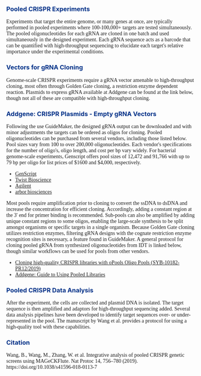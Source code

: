 <h3
	style="color: #003087"
	>Pooled CRISPR Experiments
</h3>
<div
	style="font-family:Hoefler Text;
	font-size: 14px;
	color: "black"
	>Experiments that target the entire genome, or many genes at once, are typically performed in pooled experiments where 100-100,000+ targets are tested simultaneously. The pooled oligonucleotides for each gRNA are cloned in one batch and used simultaneously in the designed experiment. Each gRNA sequence acts as a barcode that can be quantified with high-throughput sequencing to elucidate each target's relative importance under the experimental conditions. 
</div>
<h3 style="color: #003087" >Vectors for gRNA Cloning</h3>
<div
	style="font-family:Hoefler Text;
	font-size: 14px;
	color: "black"
	>Genome-scale CRISPR experiments require a gRNA vector amenable to high-throughput cloning, most often through Golden Gate cloning, a restriction enzyme dependent reaction. Plasmids to express gRNA available at Addgene can be found at the link below, though not all of these are compatible with high-throughput cloning. 
</div>
<h3 style="color: #003087" >Addgene: CRISPR Plasmids - Empty gRNA Vectors</h3>
<div
style="font-family:Hoefler Text;
	font-size: 14px;
	color: "black"
	>Following the use GuideMaker, the designed gRNA output can be downloaded and with minor adjustments the targets can be ordered as oligos for cloning. Pooled oligonucleotides can be purchased from several vendors, including those listed below. Pool sizes vary from 100 to over 200,000 oligonucleotides. Each vendor's specifications for the number of oligo's, oligo length, and cost per bp vary widely. For bacterial genome-scale experiments, Genscript offers pool sizes of 12,472 and 91,766 with up to 79 bp per oligo for list prices of $1600 and $4,000, respectively.

*  [GenScript](https://www.genscript.com/precise-synthetic-oligo-pools.html)
*  [Twist Bioscience](https://www.twistbioscience.com/products/oligopools)
*  [Agilent](https://www.agilent.com/en/product/sureprint-oligonucleotide-library-synthesis/oligonucleotide-library-synthesis/sureprint-oligonucleotide-libraries-288039)
*  [arbor biosciences](https://arborbiosci.com/oligos-and-arrays/dna-and-rna-oligo-pools/)
</div>
<div
style="font-family:Hoefler Text;
	font-size: 14px;
	color: "black"
	>Most pools require amplification prior to cloning to convert the ssDNA to dsDNA and increase the concentration for efficient cloning. Accordingly, adding a constant region at the 3' end for primer binding is recommended. Sub-pools can also be amplified by adding unique constant regions to some oligos, enabling the large-scale synthesis to be split amongst organisms or specific targets in a single organism. Because Golden Gate cloning utilizes restriction enzymes, filtering gRNA designs with the cognate restriction enzyme recognition sites is necessary, a feature found in GuideMaker. A general protocol for cloning pooled gRNA from synthesized oligonucleotides from IDT is linked below, though similar workflows can be used for pools from other vendors. 

*  [Cloning high-quality CRISPR libraries with oPools Oligo Pools (SYB-10182-PR12/2019)](https://sfvideo.blob.core.windows.net/sitefinity/docs/default-source/user-submitted-method/cloning-high-quality-crispr-libraries-with-opools-oligo-pools-user-method.pdf?sfvrsn=3db31607_7)
*  [Addgene: Guide to Using Pooled Libraries](https://www.addgene.org/guides/pooled-libraries/)
 </div>
<h3 style="color: #003087">Pooled CRISPR Data Analysis</h3>
<div
style="font-family:Hoefler Text;
	font-size: 14px;
	color: "black"
	>After the experiment, the cells are collected and plasmid DNA is isolated. The target sequence is then amplified and adaptors for high-throughput sequencing added. Several data analysis pipelines have been developed to identify target sequences over- or under-represented in the pool. The manuscript by Wang et al. provides a protocol for using a high-quality tool with these capabilities. 
 </div>
<h3 style="color: #003087">Citation</h3>
<div
style="font-family:Hoefler Text;
	font-size: 14px;
	color: "black"
	>Wang, B., Wang, M., Zhang, W. et al. Integrative analysis of pooled CRISPR genetic screens using MAGeCKFlute. Nat Protoc 14, 756–780 (2019). https://doi.org/10.1038/s41596-018-0113-7
 </div>